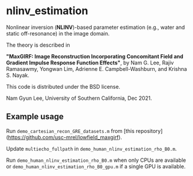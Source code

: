 # nlinv_estimation
 
Nonlinear inversion (**NLINV**)-based parameter estimation (e.g., water and static off-resonance) in the image domain.

The theory is described in

**"MaxGIRF: Image Reconstruction Incorporating Concomitant
Field and Gradient Impulse Response Function Effects"**, by Nam G. Lee, Rajiv Ramasawmy, Yongwan Lim, Adrienne E. Campbell-Washburn, and Krishna S. Nayak.

This code is distributed under the BSD license.

Nam Gyun Lee, University of Southern California, Dec 2021.

## Example usage
   
Run `demo_cartesian_recon_GRE_datasets.m` from [this repository] (https://github.com/usc-mrel/lowfield_maxgirf).

Update `multiecho_fullpath` in `demo_human_nlinv_estimation_rho_B0.m`.

Run `demo_human_nlinv_estimation_rho_B0.m` when only CPUs are available or `demo_human_nlinv_estimation_rho_B0_gpu.m` if a single GPU is available.
